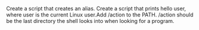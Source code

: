 Create a script that creates an alias. Create a script that prints hello user, where user is the current Linux user.Add /action to the PATH. /action should be the last directory the shell looks into when looking for a program.
